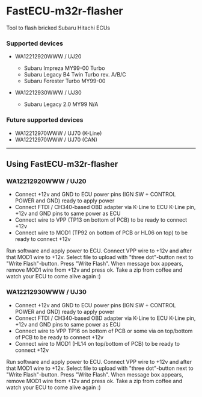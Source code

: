 # FastECU-m32r-flasher
Tool to flash bricked Subaru Hitachi ECUs

### Supported devices
- WA12212920WWW / UJ20
  - Subaru Impreza MY99-00 Turbo
  - Subaru Legacy B4 Twin Turbo rev. A/B/C
  - Subaru Forester Turbo MY99-00

- WA12212930WWW / UJ30
  - Subaru Legacy 2.0 MY99 N/A

### Future supported devices
- WA12212970WWW / UJ70 (K-Line)
- WA12212970WWW / UJ70 (CAN)

--------

## Using FastECU-m32r-flasher

### WA12212920WWW / UJ20
- Connect +12v and GND to ECU power pins (IGN SW + CONTROL POWER and GND) ready to apply power
- Connect FTDI / CH340-based OBD adapter via K-Line to ECU K-Line pin, +12v and GND pins to same power as ECU
- Connect wire to VPP (TP13 on bottom of PCB) to be ready to connect +12v
- Connect wire to MOD1 (TP92 on bottom of PCB or HL06 on top) to be ready to connect +12v

Run software and apply power to ECU. Connect VPP wire to +12v and after that MOD1 wire to +12v. Select file to upload with "three dot"-button next to "Write Flash"-button. Press "Write Flash". When message box appears, remove MOD1 wire from +12v and press ok. Take a zip from coffee and watch your ECU to come alive again :)

### WA12212930WWW / UJ30
- Connect +12v and GND to ECU power pins (IGN SW + CONTROL POWER and GND) ready to apply power
- Connect FTDI / CH340-based OBD adapter via K-Line to ECU K-Line pin, +12v and GND pins to same power as ECU
- Connect wire to VPP TP16 on bottom of PCB or some via on top/bottom of PCB to be ready to connect +12v
- Connect wire to MOD1 (HL14 on top/bottom of PCB) to be ready to connect +12v

Run software and apply power to ECU. Connect VPP wire to +12v and after that MOD1 wire to +12v. Select file to upload with "three dot"-button next to "Write Flash"-button. Press "Write Flash". When message box appears, remove MOD1 wire from +12v and press ok. Take a zip from coffee and watch your ECU to come alive again :)
